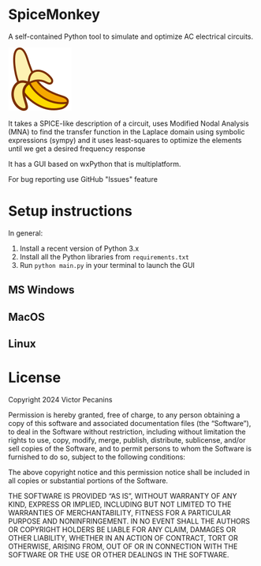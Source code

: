 # SpiceMonkey
A self-contained Python tool to simulate and optimize AC electrical circuits.

![SpiceMonkey banana icon](banana-icon.png)

It takes a SPICE-like description of a circuit, uses Modified Nodal Analysis (MNA) to find the transfer function in the Laplace domain using symbolic expressions (sympy) and it uses least-squares to optimize the elements until we get a desired frequency response

It has a GUI based on wxPython that is multiplatform.

For bug reporting use GitHub "Issues" feature

# Setup instructions 

In general:
1. Install a recent version of Python 3.x
2. Install all the Python libraries from `requirements.txt`
3. Run `python main.py` in your terminal to launch the GUI

## MS Windows

## MacOS

## Linux

# License

Copyright 2024 Victor Pecanins

Permission is hereby granted, free of charge, to any person obtaining a copy of this software and associated documentation files (the “Software”), to deal in the Software without restriction, including without limitation the rights to use, copy, modify, merge, publish, distribute, sublicense, and/or sell copies of the Software, and to permit persons to whom the Software is furnished to do so, subject to the following conditions:

The above copyright notice and this permission notice shall be included in all copies or substantial portions of the Software.

THE SOFTWARE IS PROVIDED “AS IS”, WITHOUT WARRANTY OF ANY KIND, EXPRESS OR IMPLIED, INCLUDING BUT NOT LIMITED TO THE WARRANTIES OF MERCHANTABILITY, FITNESS FOR A PARTICULAR PURPOSE AND NONINFRINGEMENT. IN NO EVENT SHALL THE AUTHORS OR COPYRIGHT HOLDERS BE LIABLE FOR ANY CLAIM, DAMAGES OR OTHER LIABILITY, WHETHER IN AN ACTION OF CONTRACT, TORT OR OTHERWISE, ARISING FROM, OUT OF OR IN CONNECTION WITH THE SOFTWARE OR THE USE OR OTHER DEALINGS IN THE SOFTWARE.

